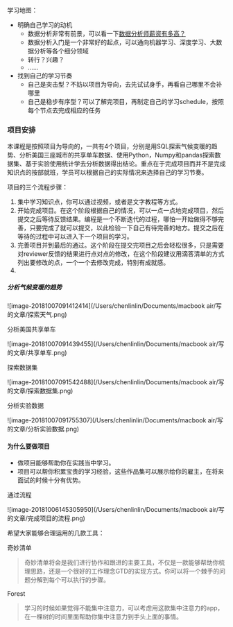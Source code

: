 学习地图：

- 明确自己学习的动机
  - 数据分析非常有前景，可以看一下[数据分析师薪资有多高？](https://www.sohu.com/a/161403949_401265)
  - 数据分析入门是一个非常好的起点，可以通向机器学习、深度学习、大数据分析等各个细分领域
  - 转行？兴趣？
  - ……
- 找到自己的学习节奏
  - 自己是突击型？不妨以项目为导向，去先试试身手，再看自己哪里不会补哪里
  - 自己是稳步有序型？可以了解完项目，再制定自己的学习schedule，按照每个节点去完成相应的任务

### 项目安排

本课程是按照项目为导向的，一共有4个项目，分别是用SQL探索气候变暖的趋势、分析美国三座城市的共享单车数据、使用Python，Numpy和pandas探索数据集、基于实验使用统计学去分析数据得出结论。重点在于完成项目而并不是完成知识点的按部就班，学员可以根据自己的实际情况来选择自己的学习节奏。

项目的三个流程步骤：

1. 集中学习知识点，你可以通过视频，或者是文字教程等方式。
2. 开始完成项目。在这个阶段根据自己的情况，可以一点一点地完成项目，然后提交之后等待反馈结果。编程是一个不断迭代的过程，哪怕一开始做得不够完善，只要完成了就可以提交，以此检验一下自己有待完善的地方。提交之后在等待的过程中可以进入下一个项目的学习。
3. 完善项目并到最后的通过。这个阶段在提交完项目之后会轻松很多，只是需要对reviewer反馈的结果进行点对点的修改，在这个阶段建议用滴答清单的方式列出要修改的点，一个一个去修改完成，特别有成就感。
4. 

##### 分析气候变暖的趋势

![image-20181007091412414](/Users/chenlinlin/Documents/macbook air/写的文章/探索天气.png)



分析美国共享单车

![image-20181007091439455](/Users/chenlinlin/Documents/macbook air/写的文章/共享单车.png)

探索数据集

![image-20181007091542488](/Users/chenlinlin/Documents/macbook air/写的文章/探索数据集.png)

分析实验数据

![image-20181007091755307](/Users/chenlinlin/Documents/macbook air/写的文章/分析实验数据.png)





#### 为什么要做项目

- 做项目能够帮助你在实践当中学习。
- 项目可以帮你积累宝贵的学习经验，这些作品集可以展示给你的雇主，在将来面试的时候十分有优势。

通过流程

![image-20181006145305950](/Users/chenlinlin/Documents/macbook air/写的文章/完成项目的流程.png)



希望大家能够合理运用的几款工具：

奇妙清单

> 奇妙清单将会是我们进行协作和跟进的主要工具，不仅是一款能够帮助你梳理思路，还是一个很好的工作理念GTD的实现方式。你可以将一个棘手的问题分解到每个可以执行的步骤。

Forest

> 学习的时候如果觉得不能集中注意力，可以考虑用这款集中注意力的app，在一棵树的时间里面帮助你集中注意力到手头上面的事情。
